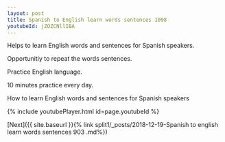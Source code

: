 ```yaml
---
layout: post
title: Spanish to English learn words sentences 1098 
youtubeId: jZOZCNllIBA
---
```

 
 
Helps to learn English words and sentences for Spanish speakers.

Opportunitiy to repeat the words sentences. 

Practice English language. 
 
10 minutes practice every day. 
 
How to learn English words and sentences for Spanish speakers 
 
{% include youtubePlayer.html id=page.youtubeId %}
 
 
[Next]({{ site.baseurl }}{% link  split1/_posts/2018-12-19-Spanish to english learn words sentences 903 .md%})
 
